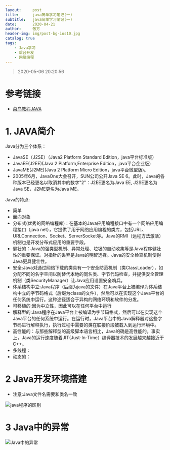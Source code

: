 ```yaml
---
layout:     post
title:      java简单学习笔记(一)
subtitle:   java简单学习笔记(一)
date:       2020-04-21
author:     敬方
header-img: img/post-bg-ios10.jpg
catalog: true
tags:
    - Java学习
    - 后台开发
    - 网络编程
---
```


> 2020-05-06 20:20:56

# 参考链接
- [菜鸟教程JAVA](https://www.runoob.com/java/java-tutorial.html)
# 1. JAVA简介
Java分为三个体系：
- JavaSE（J2SE）（Java2 Platform Standard Edition，java平台标准版）
- JavaEE(J2EE)(Java 2 Platform,Enterprise Edition，java平台企业版)
- JavaME(J2ME)(Java 2 Platform Micro Edition，java平台微型版)。
- 2005年6月，JavaOne大会召开，SUN公司公开Java SE 6。此时，Java的各种版本已经更名以取消其中的数字"2"：J2EE更名为Java EE, J2SE更名为Java SE，J2ME更名为Java ME。

Java的特点:
- 简单
- 面向对象
- 分布式(优秀的网络编程库)：在基本的Java应用编程接口中有一个网络应用编程接口（java net），它提供了用于网络应用编程的类库，包括URL、URLConnection、Socket、ServerSocket等。Java的RMI（远程方法激活）机制也是开发分布式应用的重要手段。
- 健壮的：Java的强类型机制、异常处理、垃圾的自动收集等是Java程序健壮性的重要保证。对指针的丢弃是Java的明智选择。Java的安全检查机制使得Java更具健壮性。
- 安全:Java对通过网络下载的类具有一个安全防范机制（类ClassLoader），如分配不同的名字空间以防替代本地的同名类、字节代码检查，并提供安全管理机制（类SecurityManager）让Java应用设置安全哨兵。
- 体系结构中立:Java程序（后缀为java的文件）在Java平台上被编译为体系结构中立的字节码格式（后缀为class的文件），然后可以在实现这个Java平台的任何系统中运行。这种途径适合于异构的网络环境和软件的分发。
- 可移植的:因为中立性，因此可以在任何平台中运行
- 解释型的:Java程序在Java平台上被编译为字节码格式，然后可以在实现这个Java平台的任何系统中运行。在运行时，Java平台中的Java解释器对这些字节码进行解释执行，执行过程中需要的类在联接阶段被载入到运行环境中。
- 高性能的：与那些解释型的高级脚本语言相比，Java的确是高性能的。事实上，Java的运行速度随着JIT(Just-In-Time）编译器技术的发展越来越接近于C++。
- 多线程：
- 动态的：

# 2 Java开发环境搭建

- 注意:Java文件名需要和类名一致

![java程序的区别](https://www.runoob.com/wp-content/uploads/2013/12/ZSSDMld.png)


# 3 Java中的异常
![Java中的异常](https://images2017.cnblogs.com/blog/858860/201709/858860-20170911125844719-1230755033.png)
